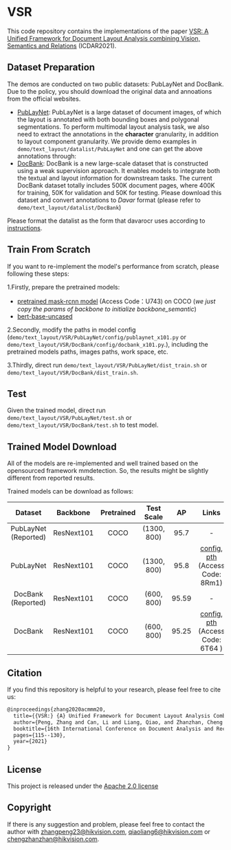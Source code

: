 # VSR

This code repository contains the implementations of the paper [VSR:  A Unified Framework for Document Layout Analysis combining Vision, Semantics and Relations](https://arxiv.org/pdf/2105.06220.pdf) (ICDAR2021).

## Dataset Preparation

The demos are conducted on two public datasets: PubLayNet and DocBank. Due to the policy, you should download the original data and annoations from the official websites.
- [PubLayNet](https://github.com/ibm-aur-nlp/PubLayNet): PubLayNet is a large
 dataset of document images, of which the layout is annotated with both bounding boxes and polygonal segmentations. To perform multimodal layout analysis task, we also need to extract the annotations in the **character** granularity, in addition to layout component granularity. We provide demo examples in `demo/text_layout/datalist/PubLayNet` and one can get the above annotations through:
- [DocBank](https://github.com/doc-analysis/DocBank): DocBank is a new large-scale dataset that is constructed using a weak supervision approach. It enables models to integrate both the textual and layout information for downstream tasks. The current DocBank dataset totally includes 500K document pages, where 400K for training, 50K for validation and 50K for testing. Please download this dataset and convert annotations to *Davar* format (please refer to `demo/text_layout/datalist/DocBank`)

Please format the datalist as the form that davarocr uses according to [instructions](../datalist/readme.md).

## Train From Scratch

If you want to re-implement the model's performance from scratch, please following these steps:

1.Firstly, prepare the pretrained models:

-  [pretrained mask-rcnn model](https://drive.hikvision.com/hcs/controller/hik-manage/fileDownload?link=soZRTJWw) (Access Code：U743) on COCO (*we just copy the params of backbone to initialize backbone_semantic*)
-  [bert-base-uncased](https://huggingface.co/bert-base-uncased)

2.Secondly, modify the paths in model config (`demo/text_layout/VSR/PubLayNet/config/publaynet_x101.py` or `demo/text_layout/VSR/DocBank/config/docbank_x101.py`.), including the pretrained models paths, images paths, work space, etc. 

3.Thirdly, direct run `demo/text_layout/VSR/PubLayNet/dist_train.sh` or `demo/text_layout/VSR/DocBank/dist_train.sh`.

## Test

Given the trained model, direct run `demo/text_layout/VSR/PubLayNet/test.sh` or `demo/text_layout/VSR/DocBank/test.sh` to test model.

## Trained Model Download

All of the models are re-implemented and well trained based on the opensourced framework mmdetection. So, the results might be slightly different from reported results.

Trained models can be download as follows:

|  Dataset  |  Backbone  | Pretrained |  Test Scale  |  AP   |                           Links                             |
| :-------: | :--------: | :--------: | :---------: | :---: |  :----------------------------------------------------------: |
| PubLayNet (Reported) | ResNext101 |    COCO    | (1300, 800) | 95.7  |  - |
| PubLayNet | ResNext101 |    COCO    | (1300, 800) | 95.8     | [config](./PubLayNet/config/publaynet_x101.py), [pth](https://drive.hikvision.com/hcs/controller/hik-manage/fileDownload?link=ZF8TQD80) (Access Code: 8Rm1) |
|  DocBank (Reported) | ResNext101 |    COCO    | (600, 800)  |  95.59      |  - |
|  DocBank  | ResNext101 |    COCO    | (600, 800)  | 95.25  | [config](./DocBank/config/docbank_x101.py), [pth](https://drive.hikvision.com/hcs/controller/hik-manage/fileDownload?link=vp6uWpjO) (Access Code: 6T64 ) |


## Citation

If you find this repository is helpful to your research, please feel free to cite us:

``` markdown
@inproceedings{zhang2020acmmm20,
  title={{VSR:} {A} Unified Framework for Document Layout Analysis Combining Vision, Semantics and Relations},
  author={Peng, Zhang and Can, Li and Liang, Qiao, and Zhanzhan, Cheng and Shiliang, Pu and Yi, Niu and Fei, Wu},
  booktitle={16th International Conference on Document Analysis and Recognition ({ICDAR})},
  pages={115--130},
  year={2021}
}
```

## License

This project is released under the [Apache 2.0 license](../../../davar_ocr/LICENSE)

## Copyright

If there is any suggestion and problem, please feel free to contact the author with zhangpeng23@hikvision.com, qiaoliang6@hikvision.com or chengzhanzhan@hikvision.com.